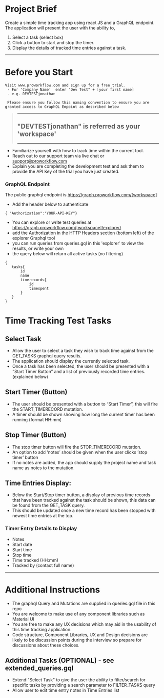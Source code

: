 # Project Brief

Create a simple time tracking app using react JS and a GraphQL endpoint. The application will present the user with the ability to,

1) Select a task (select box)
2) Click a button to start and stop the timer.
3) Display the details of tracked time entries against a task.

---
# Before you Start

    Visit www.proworkflow.com and sign up for a free trial.  
     - For 'Company Name'  enter "Dev Test" + [your first name]
     - e.g. DEVTESTjonathan
    
     Please ensure you follow this naming convention to ensure you are granted access to GraphQL Enpoint as described below
    
   
   > ---
   > ## "DEVTESTjonathan" is referred as your 'workspace' 
   > ---

- Familiarize yourself with how to track time within the current tool.
- Reach out to our support team via live chat or support@proworkflow.com
- Explain you are completing the development test and ask them to provide the API Key of the trial you have just created.

### GraphQL Endpoint
The public graphql endpoint is https://graph.proworkflow.com/[workspace]

-	Add the header below to authenticate 
```
{ "Authorization":"YOUR-API-KEY"}
``` 
-	You can explore or write test queries at https://graph.proworkflow.com/[workspace]/explorer/
-	add the Authorization in the HTTP Headers section (bottom left) of the explorer Graphql tool
- you can run queries from queries.gql in this 'explorer' to view the results, or write your own
- the query below will return all active tasks (no filtering)
 ```
{
    tasks{
        id 
        name 
        timerecords{
            id 
            timespent
        }
    }
}  
```

# Time Tracking Test Tasks

## Select Task
- Allow the user to select a task they wish to track time against from the GET_TASKS graphql query results.
- The application should display the currently selected task.
- Once a task has been selected, the user should be presented with a “Start Timer Button” and a list of previously recorded time entries. (explained below)

## Start Timer (Button)
-	The user should be presented with a button to “Start Timer”, this will fire the START_TIMERECORD mutation.  
-	A timer should be shown showing how long the current timer has been running (format HH:mm)

## Stop Timer (Button)
-	The stop timer button will fire the STOP_TIMERECORD mutation. 
-	An option to add ‘notes’ should be given when the user clicks ‘stop timer’ button
-	If no notes are added, the app should supply the project name and task name as notes to the mutation.

## Time Entries Display:
-	Below the Start/Stop timer button, a display of previous time records that have been tracked against the task should be shown, this data can be found from the GET_TASK query.
-	This should be updated once a new time record has been stopped with newest time entries at the top.

### Timer Entry Details to Display
-   Notes
-	Start date
-	Start time
-	Stop time
-	Time tracked (HH:mm)
-   Tracked by (contact full name)

---
# Additional Instructions 
- The graphql Query and Mutations are supplied in queries.gql file in this repo
- You are welcome to make use of any component libraries such as Material UI
- You are free to make any UX decisions which may aid in the usability of this time tracking application. 
- Code structure, Component Libraries, UX and Design decisions are likely to be discussion points during the interview so prepare for discussions about these choices.

## Additional Tasks (OPTIONAL) - see extended_queries.gql
-	Extend "Select Task" to give the user the ability to filter/search for specific tasks by providing a search parameter to FILTER_TASKS query
-	Allow user to edit time entry notes in Time Entries list
